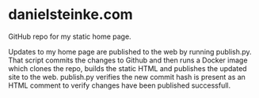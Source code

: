 # danielsteinke.com
 GitHub repo for my static home page.

 Updates to my home page are published to the web by running publish.py. That script commits the changes to Github and then runs a Docker image which clones the repo, builds the static HTML and publishes the updated site to the web. publish.py verifies the new commit hash is present as an HTML comment to verify changes have been published successfull.
